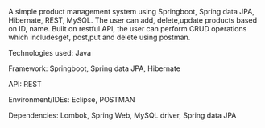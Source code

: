 A simple product management system using Springboot, Spring data JPA, Hibernate, REST, MySQL.
The user can add, delete,update products based on ID, name. Built on restful API, the user can perform CRUD operations 
which includesget, post,put and delete using postman.

Technologies used:
Java

Framework:
Springboot, Spring data JPA, Hibernate

API:
REST

Environment/IDEs:
Eclipse, POSTMAN

Dependencies:
Lombok, Spring Web, MySQL driver, Spring data JPA




